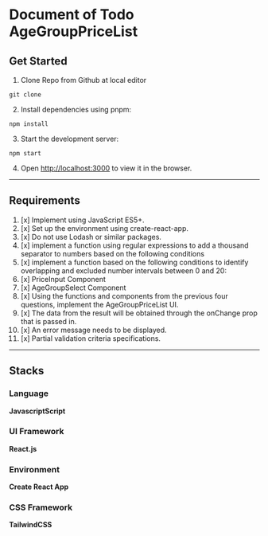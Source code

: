 # Document of Todo AgeGroupPriceList

## Get Started

1. Clone Repo from Github at local editor

```shell
git clone
```

2. Install dependencies using pnpm:

```shell
npm install
```

3. Start the development server:

```shell
npm start
```

4. Open <http://localhost:3000> to view it in the browser.

---

## Requirements

1. [x] Implement using JavaScript ES5+.
2. [x] Set up the environment using create-react-app.
3. [x] Do not use Lodash or similar packages.
4. [x] implement a function using regular expressions to add a thousand separator to numbers based on the following conditions
5. [x] implement a function based on the following conditions to identify overlapping and excluded number intervals between 0 and 20:
6. [x] PriceInput Component
7. [x] AgeGroupSelect Component
8. [x] Using the functions and components from the previous four questions, implement the AgeGroupPriceList UI.
9. [x] The data from the result will be obtained through the onChange prop that is passed in.
10. [x] An error message needs to be displayed.
11. [x] Partial validation criteria specifications.

---

## Stacks

### Language

**JavascriptScript**

### UI Framework

**React.js**

### Environment

**Create React App**

### CSS Framework

**TailwindCSS**
